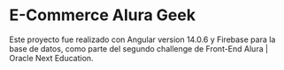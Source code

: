 # E-Commerce Alura Geek

Este proyecto fue realizado con Angular version 14.0.6 y Firebase para la base de datos, como parte del segundo challenge de Front-End Alura | Oracle Next Education.

